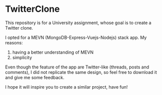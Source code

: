 # TwitterClone

This repository is for a University assignment, whose goal is to create a Twitter clone.

I opted for a MEVN (MongoDB-Express-Vuejs-Nodejs)  stack app.
My reasons: 

1) having a better understanding of MEVN
2) simplicity

Even though the feature of the app are Twitter-like (threads, posts and comments), I did not replicate the same design, so feel free to download it and give me some feedback.

I hope it will inspire you to create a similar project, have fun!
